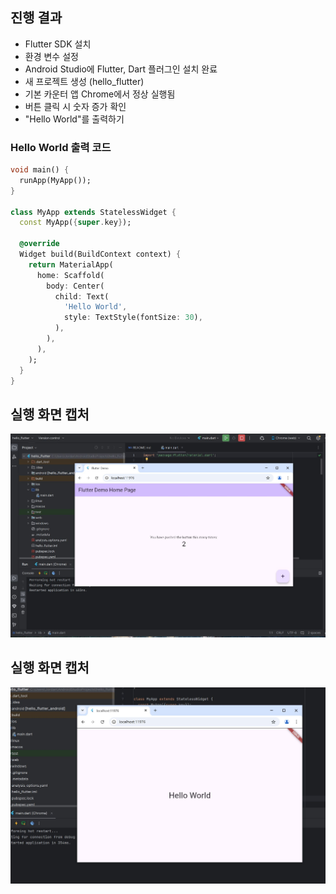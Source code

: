 ## 진행 결과
- Flutter SDK 설치
- 환경 변수 설정
- Android Studio에 Flutter, Dart 플러그인 설치 완료
- 새 프로젝트 생성 (hello_flutter)
- 기본 카운터 앱 Chrome에서 정상 실행됨
- 버튼 클릭 시 숫자 증가 확인
- "Hello World"를 출력하기
### Hello World 출력 코드

```dart
void main() {
  runApp(MyApp());
}

class MyApp extends StatelessWidget {
  const MyApp({super.key});

  @override
  Widget build(BuildContext context) {
    return MaterialApp(
      home: Scaffold(
        body: Center(
          child: Text(
            'Hello World',
            style: TextStyle(fontSize: 30),
          ),
        ),
      ),
    );
  }
}
```




## 실행 화면 캡처
![실행 화면](실행결과.JPG)

## 실행 화면 캡처
![실행 화면](실행결과2.JPG)
